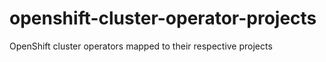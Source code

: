 # openshift-cluster-operator-projects
OpenShift cluster operators mapped to their respective projects
